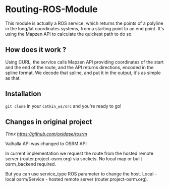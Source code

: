 # Routing-ROS-Module

This module is actually a ROS service, which returns the points of a polyline in the long/lat coordinates systems, from a starting point to an end point. It's using the Mapzen API to calculate the quickest path to do so.

## How does it work ?

Using CURL, the service calls Mapzen API providing coordinates of the start and the end of the route, and the API returns directions, encoded in the spline format. We decode that spline, and put it in the output, it's as simple as that.

## Installation

`git clone` in your `catkin_ws/src` and you're ready to go! 
 
## Changes in original project
*Thnx https://github.com/oxidase/rosrm*

Valhalla API was changed to OSRM API

In current implementation we request the route from the hosted remote server (router.project-osrm.org) via sockets. No local map or built osrm_backend required. 

But you can use service_type ROS parameter to change the host. Local - local osrm/Service - hosted remote server (router.project-osrm.org).


 
